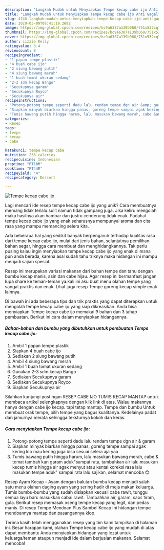 ```yaml
---
description: "Langkah Mudah untuk Menyiapkan Tempe kecap cabe ijo Anti Gagal"
title: "Langkah Mudah untuk Menyiapkan Tempe kecap cabe ijo Anti Gagal"
slug: 4746-langkah-mudah-untuk-menyiapkan-tempe-kecap-cabe-ijo-anti-gagal
date: 2020-05-09T08:41:19.269Z
image: https://img-global.cpcdn.com/recipes/bc9a6387a139b060/751x532cq70/tempe-kecap-cabe-ijo-foto-resep-utama.jpg
thumbnail: https://img-global.cpcdn.com/recipes/bc9a6387a139b060/751x532cq70/tempe-kecap-cabe-ijo-foto-resep-utama.jpg
cover: https://img-global.cpcdn.com/recipes/bc9a6387a139b060/751x532cq70/tempe-kecap-cabe-ijo-foto-resep-utama.jpg
author: Lizzie Kelly
ratingvalue: 3.4
reviewcount: 8
recipeingredient:
- "1 papan tempe plastik"
- "4 buah cabe ijo"
- "2 siung bawang putih"
- "4 siung bawang merah"
- "1 buah tomat ukuran sedang"
- "2-3 sdm kecap Bango"
- "Secukupnya garam"
- "Secukupnya Royco"
- "Secukupnya air"
recipeinstructions:
- "Potong-potong tempe seperti dadu lalu rendam tempe dgn air &amp; garam"
- "Siapkan minyak biarkan hingga panas, goreng tempe sampai agak kering klo mau kering juga bisa sesuai selera aja yaa"
- "Tumis bawang putih hingga harum, lalu masukan bawang merah, cabe &amp; tomat tambah kan garam aduk&#34;sampai rata, tambahkan air lalu masukan kecep tumis hingga air agak menyut atau kental koreksi rasa lalu masukan tempe aduk&#34; sampai rata lalu sajikan, selamat mencoba 😊"
categories:
- Resep
tags:
- tempe
- kecap
- cabe

katakunci: tempe kecap cabe 
nutrition: 233 calories
recipecuisine: Indonesian
preptime: "PT18M"
cooktime: "PT44M"
recipeyield: "4"
recipecategory: Dessert

---
```



![Tempe kecap cabe ijo](https://img-global.cpcdn.com/recipes/bc9a6387a139b060/751x532cq70/tempe-kecap-cabe-ijo-foto-resep-utama.jpg)

Lagi mencari ide resep tempe kecap cabe ijo yang unik? Cara membuatnya memang tidak terlalu sulit namun tidak gampang juga. Jika keliru mengolah maka hasilnya akan hambar dan justru cenderung tidak enak. Padahal tempe kecap cabe ijo yang enak seharusnya mempunyai aroma dan cita rasa yang mampu memancing selera kita.

Ada beberapa hal yang sedikit banyak berpengaruh terhadap kualitas rasa dari tempe kecap cabe ijo, mulai dari jenis bahan, selanjutnya pemilihan bahan segar, hingga cara membuat dan menghidangkannya. Tak perlu pusing kalau ingin menyiapkan tempe kecap cabe ijo yang enak di mana pun anda berada, karena asal sudah tahu triknya maka hidangan ini mampu menjadi sajian spesial.

Resep ini merupakan variasi makanan dari bahan tempe dan tahu dengan bumbu kecap manis, asin dan cabe hijau. Agar resep ini bermanfaat jangan lupa share ke teman-teman ya.kali ini aku buat menu olahan tempe yang sangat praktis dan enak. Lihat juga resep Tempe goreng kecap simple enak lainnya.


Di bawah ini ada beberapa tips dan trik praktis yang dapat diterapkan untuk mengolah tempe kecap cabe ijo yang siap dikreasikan. Anda bisa menyiapkan Tempe kecap cabe ijo memakai 9 bahan dan 3 tahap pembuatan. Berikut ini cara dalam menyiapkan hidangannya.

<!--inarticleads1-->

##### Bahan-bahan dan bumbu yang dibutuhkan untuk pembuatan Tempe kecap cabe ijo:

1. Ambil 1 papan tempe plastik
1. Siapkan 4 buah cabe ijo
1. Sediakan 2 siung bawang putih
1. Ambil 4 siung bawang merah
1. Ambil 1 buah tomat ukuran sedang
1. Gunakan 2-3 sdm kecap Bango
1. Sediakan Secukupnya garam
1. Sediakan Secukupnya Royco
1. Siapkan Secukupnya air


Silahkan kunjungi postingan RESEP CABE IJO TUMIS KECAP MANTAP untuk membaca artikel selengkapnya dengan klik link di atas. Walau makannya hanya dengan cabe ijo kecap. tapi tetap mantap. Tempe dan bumbu Untuk membuat orak tempe, pilih tempe yang bagus kualitanya. Kedelainya padat dan jamurnya merata sehingga teksturnya kokoh dan keras. 

<!--inarticleads2-->

##### Cara menyiapkan Tempe kecap cabe ijo:

1. Potong-potong tempe seperti dadu lalu rendam tempe dgn air &amp; garam
1. Siapkan minyak biarkan hingga panas, goreng tempe sampai agak kering klo mau kering juga bisa sesuai selera aja yaa
1. Tumis bawang putih hingga harum, lalu masukan bawang merah, cabe &amp; tomat tambah kan garam aduk&#34;sampai rata, tambahkan air lalu masukan kecep tumis hingga air agak menyut atau kental koreksi rasa lalu masukan tempe aduk&#34; sampai rata lalu sajikan, selamat mencoba 😊


Resep Ayam Kecap - Ayam dengan balutan bumbu kecap menjadi salah satu menu olahan daging ayam yang sering hadir di meja makan keluarga. Tumis bumbu-bumbu yang sudah disiapkan kecuali cabe rawit, tunggu semua layu baru masukkan cabai rawit. Tambahkan air, garam, saos tiram, gula. Berikut resep memasak oseng tempe kecap yang legit, dan pedas manis. Di resep Tempe Mendoan Plus Sambel Kecap ini hidangan tempe mendoannya mantap dan pasangannya klop. 

Terima kasih telah menggunakan resep yang tim kami tampilkan di halaman ini. Besar harapan kami, olahan Tempe kecap cabe ijo yang mudah di atas dapat membantu Anda menyiapkan hidangan yang lezat untuk keluarga/teman ataupun menjadi ide dalam berjualan makanan. Selamat mencoba!
